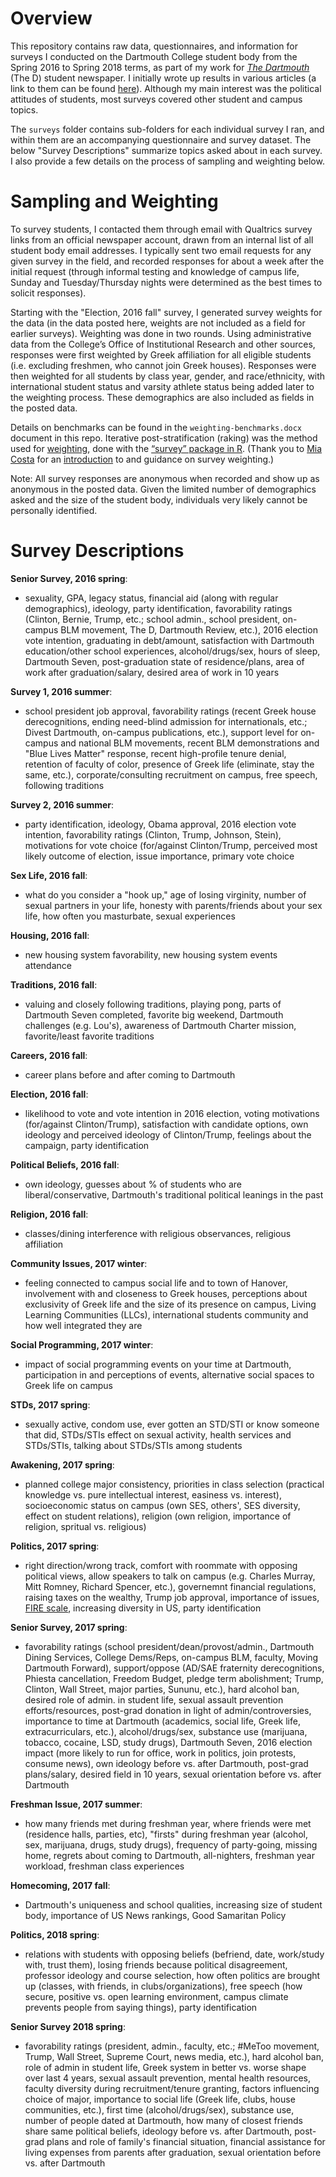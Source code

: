 # Overview

This repository contains raw data, questionnaires, and information for surveys I conducted on the Dartmouth College student body from the Spring 2016 to Spring 2018 terms, as part of my work for [_The Dartmouth_](https://www.thedartmouth.com/) (The D) student newspaper. I initially wrote up results in various articles (a link to them can be found [here](https://www.thedartmouth.com/search?a=1&o=date&ty=article&au=Alexander+Agadjanian)). Although my main interest was the political attitudes of students, most surveys covered other student and campus topics.

The `surveys` folder contains sub-folders for each individual survey I ran, and within them are an accompanying questionnaire and survey dataset. The below "Survey Descriptions" summarize topics asked about in each survey. I also provide a few details on the process of sampling and weighting below.

# Sampling and Weighting

To survey students, I contacted them through email with Qualtrics survey links from an official newspaper account, drawn from an internal list of all student body email addresses. I typically sent two email requests for any given survey in the field, and recorded responses for about a week after the initial request (through informal testing and knowledge of campus life, Sunday and Tuesday/Thursday nights were determined as the best times to solicit responses).

Starting with the "Election, 2016 fall" survey, I generated survey weights for the data (in the data posted here, weights are not included as a field for earlier surveys). Weighting was done in two rounds. Using administrative data from the College’s Office of Institutional Research and other sources, responses were first weighted by Greek affiliation for all eligible students (i.e. excluding freshmen, who cannot join Greek houses). Responses were then weighted for all students by class year, gender, and race/ethnicity, with international student status and varsity athlete status being added later to the weighting process. These demographics are also included as fields in the posted data.

Details on benchmarks can be found in the `weighting-benchmarks.docx` document in this repo. Iterative post-stratification (raking) was the method used for [weighting](http://www.miacosta.com/blog/creatingpost-stratificationweightsinr), done with the [“survey” package in R](https://cran.r-project.org/web/packages/survey/survey.pdf). (Thank you to [Mia Costa](https://sites.google.com/view/miacosta/) for an [introduction](http://www.miacosta.com/blog/creatingpost-stratificationweightsinr) to and guidance on survey weighting.)

Note: All survey responses are anonymous when recorded and show up as anonymous in the posted data. Given the limited number of demographics asked and the size of the student body, individuals very likely cannot be personally identified.

# Survey Descriptions
**Senior Survey, 2016 spring**:

- sexuality, GPA, legacy status, financial aid (along with regular demographics), ideology, party identification, favorability ratings (Clinton, Bernie, Trump, etc.; school admin., school president, on-campus BLM movement, The D, Dartmouth Review, etc.), 2016 election vote intention, graduating in debt/amount, satisfaction with Dartmouth education/other school experiences, alcohol/drugs/sex, hours of sleep, Dartmouth Seven, post-graduation state of residence/plans, area of work after graduation/salary, desired area of work in 10 years
 
**Survey 1, 2016 summer**: 

- school president job approval, favorability ratings (recent Greek house derecognitions, ending need-blind admission for internationals, etc.; Divest Dartmouth, on-campus publications, etc.), support level for on-campus and national BLM movements, recent BLM demonstrations and "Blue Lives Matter" response, recent high-profile tenure denial, retention of faculty of color, presence of Greek life (eliminate, stay the same, etc.), corporate/consulting recruitment on campus, free speech, following traditions

**Survey 2, 2016 summer**:

- party identification, ideology, Obama approval, 2016 election vote intention, favorability ratings (Clinton, Trump, Johnson, Stein), motivations for vote choice (for/against Clinton/Trump, perceived most likely outcome of election, issue importance, primary vote choice

**Sex Life, 2016 fall**:

- what do you consider a "hook up," age of losing virginity, number of sexual partners in your life, honesty with parents/friends about your sex life, how often you masturbate, sexual experiences

**Housing, 2016 fall**: 

- new housing system favorability, new housing system events attendance

**Traditions, 2016 fall**: 

- valuing and closely following traditions, playing pong, parts of Dartmouth Seven completed, favorite big weekend, Dartmouth challenges (e.g. Lou's), awareness of Dartmouth Charter mission, favorite/least favorite traditions

**Careers, 2016 fall**: 

- career plans before and after coming to Dartmouth

**Election, 2016 fall**: 

- likelihood to vote and vote intention in 2016 election, voting motivations (for/against Clinton/Trump), satisfaction with candidate options, own ideology and perceived ideology of Clinton/Trump, feelings about the campaign, party identification

**Political Beliefs, 2016 fall**: 

- own ideology, guesses about % of students who are liberal/conservative, Dartmouth's traditional political leanings in the past

**Religion, 2016 fall**: 

- classes/dining interference with religious observances, religious affiliation

**Community Issues, 2017 winter**: 

- feeling connected to campus social life and to town of Hanover, involvement with and closeness to Greek houses, perceptions about exclusivity of Greek life and the size of its presence on campus, Living Learning Communities (LLCs), international students community and how well integrated they are

**Social Programming, 2017 winter**: 

- impact of social programming events on your time at Dartmouth, participation in and perceptions of events, alternative social spaces to Greek life on campus

**STDs, 2017 spring**: 

- sexually active, condom use, ever gotten an STD/STI or know someone that did, STDs/STIs effect on sexual activity, health services and STDs/STIs, talking about STDs/STIs among students

**Awakening, 2017 spring**: 

- planned college major consistency, priorities in class selection (practical knowledge vs. pure intellectual interest, easiness vs. interest), socioeconomic status on campus (own SES, others', SES diversity, effect on student relations), religion (own religion, importance of religion, spritual vs. religious)

**Politics, 2017 spring**: 

- right direction/wrong track, comfort with roommate with opposing political views, allow speakers to talk on campus (e.g. Charles Murray, Mitt Romney, Richard Spencer, etc.), governemnt financial regulations, raising taxes on the wealthy, Trump job approval, importance of issues, [FIRE scale](https://www.christopherdesante.com/wp-content/uploads/2018/08/dsFIREapsa18.pdf), increasing diversity in US, party identification

**Senior Survey, 2017 spring**: 

- favorability ratings (school president/dean/provost/admin., Dartmouth Dining Services, College Dems/Reps, on-campus BLM, faculty, Moving Dartmouth Forward), support/oppose (AD/SAE fraternity derecognitions, Phiesta cancellation, Freedom Budget, pledge term abolishment; Trump, Clinton, Wall Street, major parties, Sununu, etc.), hard alcohol ban, desired role of admin. in student life, sexual assault prevention efforts/resources, post-grad donation in light of admin/controversies, importance to time at Dartmouth (academics, social life, Greek life, extracurriculars, etc.), alcohol/drugs/sex, substance use (marijuana, tobacco, cocaine, LSD, study drugs), Dartmouth Seven, 2016 election impact (more likely to run for office, work in politics, join protests, consume news), own ideology before vs. after Dartmouth, post-grad plans/salary, desired field in 10 years, sexual orientation before vs. after Dartmouth

**Freshman Issue, 2017 summer**: 

- how many friends met during freshman year, where friends were met (residence halls, parties, etc), "firsts" during freshman year (alcohol, sex, marijuana, drugs, study drugs), frequency of party-going, missing home, regrets about coming to Dartmouth, all-nighters, freshman year workload, freshman class experiences

**Homecoming, 2017 fall**: 

- Dartmouth's uniqueness and school qualities, increasing size of student body, importance of US News rankings, Good Samaritan Policy

**Politics, 2018 spring**: 

- relations with students with opposing beliefs (befriend, date, work/study with, trust them), losing friends because political disagreement, professor ideology and course selection, how often politics are brought up (classes, with friends, in clubs/organizations), free speech (how secure, positive vs. open learning environment, campus climate prevents people from saying things), party identification

**Senior Survey 2018 spring**: 

- favorability ratings (president, admin., faculty, etc.; #MeToo movement, Trump, Wall Street, Supreme Court, news media, etc.), hard alcohol ban, role of admin in student life, Greek system in better vs. worse shape over last 4 years, sexual assault prevention, mental health resources, faculty diversity during recruitment/tenure granting, factors influencing choice of major, importance to social life (Greek life, clubs, house communities, etc.), first time (alcohol/drugs/sex), substance use, number of people dated at Dartmouth, how many of closest friends share same political beliefs, ideology before vs. after Dartmouth, post-grad plans and role of family's financial situation, financial assistance for living expenses from parents after graduation, sexual orientation before vs. after Dartmouth
